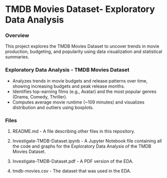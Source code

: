 # TMDB Movies Dataset- Exploratory Data Analysis
### Overview
This project explores the TMDB Movies Dataset to uncover trends in movie production, budgeting, and popularity using data visualization and statistical summaries.

### Exploratory Data Analysis - TMDB Movies Dataset
- Analyzes trends in movie budgets and release patterns over time, showing increasing budgets and peak release months.
- Identifies top-earning films (e.g., Avatar) and the most popular genres (Drama, Comedy, Thriller).
- Computes average movie runtime (~109 minutes) and visualizes distribution and outliers using boxplots.

### Files
1. README.md - A file describing other files in this repository.

2. Investigate-TMDB-Dataset.ipynb - A Jupyter Notebook file containing all the code and graphs for the Exploratory Data Analysis of the TMDB Movies Dataset.

3. Investigate-TMDB-Dataset.pdf - A PDF version of the EDA.

4. tmdb-movies.csv - The dataset that was used in the EDA.
